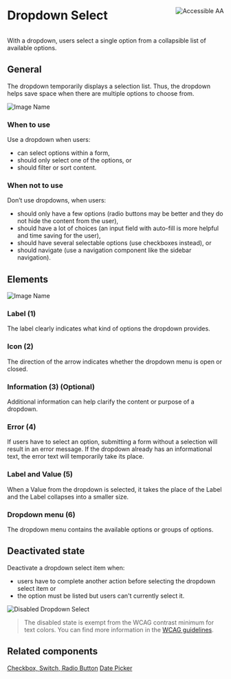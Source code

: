 <div style="display: inline-flex; align-items: center; justify-content: space-between; width: 100%;">
    <h1>Dropdown Select</h1>
    <img src="assets/aa.png" alt="Accessible AA" />
</div>

With a dropdown, users select a single option from a collapsible list of available options.

## General

The dropdown temporarily displays a selection list. Thus, the dropdown helps save space when there are multiple options to choose from.

![Image Name](assets/3_components/dropdown-select/dropdown-select.png)

### When to use

Use a dropdown when users:

- can select options within a form,
- should only select one of the options, or
- should filter or sort content.

### When not to use

Don’t use dropdowns, when users:

- should only have a few options (radio buttons may be better and they do not hide the content from the user),
- should have a lot of choices (an input field with auto-fill is more helpful and time saving for the user),
- should have several selectable options (use checkboxes instead), or
- should navigate (use a navigation component like the sidebar navigation).

## Elements

![Image Name](assets/3_components/dropdown-select/Elements.png)

### Label (1)

The label clearly indicates what kind of options the dropdown provides.

### Icon (2)

The direction of the arrow indicates whether the dropdown menu is open or closed.

### Information (3) (Optional)

Additional information can help clarify the content or purpose of a dropdown.

### Error (4)

If users have to select an option, submitting a form without a selection will result in an error message. If the dropdown already has an informational text, the error text will temporarily take its place.

### Label and Value (5)

When a Value from the dropdown is selected, it takes the place of the Label and the Label collapses into a smaller size.

### Dropdown menu (6)

The dropdown menu contains the available options or groups of options.

## Deactivated state

Deactivate a dropdown select item when:

- users have to complete another action before selecting the
  dropdown select item or
- the option must be listed but users can\'t currently select it.

![Disabled Dropdown Select](assets/3_components/dropdown-select/dropdown-select-items-disabled.png)

> The disabled state is exempt from the WCAG contrast minimum for text colors. You can find more information in the [WCAG guidelines](https://www.w3.org/TR/WCAG21/#contrast-minimum).

## Related components

[Checkbox, ](?path=/usage/components-checkbox--standard)
[Switch, ](?path=/usage/components-switch--standard)
[Radio Button](?path=/usage/components-radio-button--standard)
[Date Picker](?path=/usage/components-date-picker--standard)
